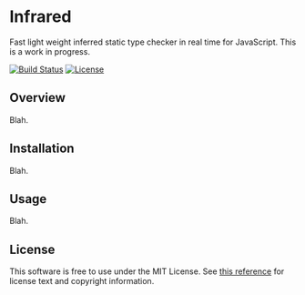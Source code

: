 Infrared
========

Fast light weight inferred static type checker in real time for JavaScript. This is a work in progress.

<!-- These badges aren't configured -->
[![Build Status](https://travis-ci.org/nickzuber/needle.svg?branch=master)]()
[![License](https://img.shields.io/badge/license-MIT%20Licence-blue.svg)]()


Overview
--------

Blah.

Installation
------------

Blah.

Usage
-----

Blah.

License
-------

This software is free to use under the MIT License. See [this reference](https://opensource.org/licenses/MIT) for license text and copyright information.
